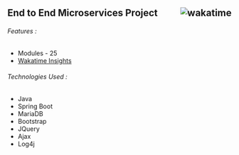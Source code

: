## End to End Microservices Project <img align="right" src="https://wakatime.com/badge/user/3c1dc126-af1b-434f-a59f-8cb202e218eb/project/b559fae5-f40d-4b06-99ce-731ee050f7ea.svg" alt="wakatime"/>

###### Features :

- Modules - 25
- [Wakatime Insights](https://wakatime.com/@Er_Jrsingh/projects/mudzizdyvb)

###### Technologies Used :

- Java
- Spring Boot
- MariaDB
- Bootstrap
- JQuery
- Ajax
- Log4j